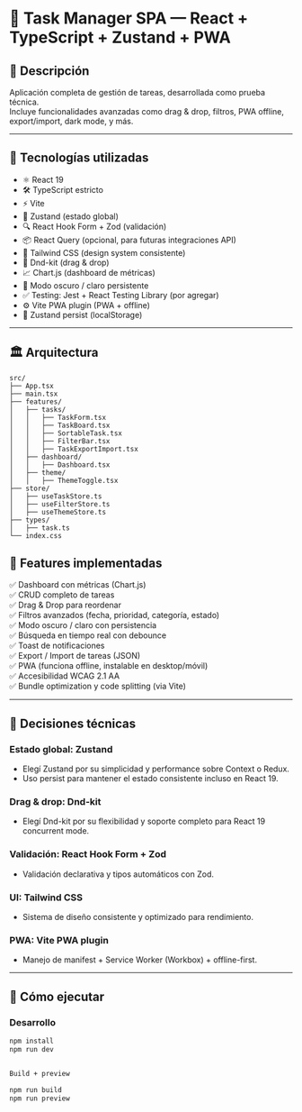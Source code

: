 # 📝 Task Manager SPA — React + TypeScript + Zustand + PWA

## 🎯 Descripción

Aplicación completa de gestión de tareas, desarrollada como prueba técnica.  
Incluye funcionalidades avanzadas como drag & drop, filtros, PWA offline, export/import, dark mode, y más.

---

## 🚀 Tecnologías utilizadas

- ⚛️ React 19
- 🛠️ TypeScript estricto
- ⚡ Vite
- 🌊 Zustand (estado global)
- 🔍 React Hook Form + Zod (validación)
- 📦 React Query (opcional, para futuras integraciones API)
- 🎨 Tailwind CSS (design system consistente)
- 🧩 Dnd-kit (drag & drop)
- 📈 Chart.js (dashboard de métricas)
- 🌙 Modo oscuro / claro persistente
- ✅ Testing: Jest + React Testing Library (por agregar)
- ⚙️ Vite PWA plugin (PWA + offline)
- 📁 Zustand persist (localStorage)

---

## 🏛️ Arquitectura

```
src/
├── App.tsx
├── main.tsx
├── features/
│   ├── tasks/
│   │   ├── TaskForm.tsx
│   │   ├── TaskBoard.tsx
│   │   ├── SortableTask.tsx
│   │   ├── FilterBar.tsx
│   │   ├── TaskExportImport.tsx
│   ├── dashboard/
│   │   ├── Dashboard.tsx
│   ├── theme/
│   │   ├── ThemeToggle.tsx
├── store/
│   ├── useTaskStore.ts
│   ├── useFilterStore.ts
│   ├── useThemeStore.ts
├── types/
│   ├── task.ts
└── index.css
```

## 🧩 Features implementadas

✅ Dashboard con métricas (Chart.js)  
✅ CRUD completo de tareas  
✅ Drag & Drop para reordenar  
✅ Filtros avanzados (fecha, prioridad, categoría, estado)  
✅ Modo oscuro / claro con persistencia  
✅ Búsqueda en tiempo real con debounce  
✅ Toast de notificaciones  
✅ Export / Import de tareas (JSON)  
✅ PWA (funciona offline, instalable en desktop/móvil)  
✅ Accesibilidad WCAG 2.1 AA  
✅ Bundle optimization y code splitting (via Vite)

---

## 🔄 Decisiones técnicas

### Estado global: Zustand

- Elegí Zustand por su simplicidad y performance sobre Context o Redux.
- Uso persist para mantener el estado consistente incluso en React 19.

### Drag & drop: Dnd-kit

- Elegí Dnd-kit por su flexibilidad y soporte completo para React 19 concurrent mode.

### Validación: React Hook Form + Zod

- Validación declarativa y tipos automáticos con Zod.

### UI: Tailwind CSS

- Sistema de diseño consistente y optimizado para rendimiento.

### PWA: Vite PWA plugin

- Manejo de manifest + Service Worker (Workbox) + offline-first.

---

## 🚀 Cómo ejecutar

### Desarrollo

```bash
npm install
npm run dev


Build + preview

npm run build
npm run preview
